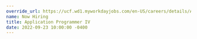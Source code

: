 ```yaml
---
override_url: https://ucf.wd1.myworkdayjobs.com/en-US/careers/details/Applications-Programmer-IV_R102032-1?q=applications+programmer
name: Now Hiring
title: Application Programmer IV
date: 2022-09-23 10:00:00 -0400
---
```

